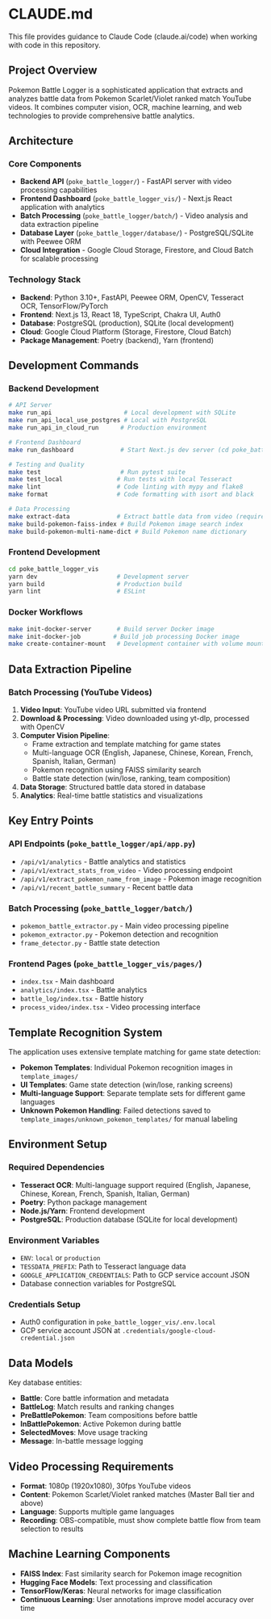 # CLAUDE.md

This file provides guidance to Claude Code (claude.ai/code) when working with code in this repository.

## Project Overview

Pokemon Battle Logger is a sophisticated application that extracts and analyzes battle data from Pokemon Scarlet/Violet ranked match YouTube videos. It combines computer vision, OCR, machine learning, and web technologies to provide comprehensive battle analytics.

## Architecture

### Core Components
- **Backend API** (`poke_battle_logger/`) - FastAPI server with video processing capabilities
- **Frontend Dashboard** (`poke_battle_logger_vis/`) - Next.js React application with analytics
- **Batch Processing** (`poke_battle_logger/batch/`) - Video analysis and data extraction pipeline
- **Database Layer** (`poke_battle_logger/database/`) - PostgreSQL/SQLite with Peewee ORM
- **Cloud Integration** - Google Cloud Storage, Firestore, and Cloud Batch for scalable processing

### Technology Stack
- **Backend**: Python 3.10+, FastAPI, Peewee ORM, OpenCV, Tesseract OCR, TensorFlow/PyTorch
- **Frontend**: Next.js 13, React 18, TypeScript, Chakra UI, Auth0
- **Database**: PostgreSQL (production), SQLite (local development)
- **Cloud**: Google Cloud Platform (Storage, Firestore, Cloud Batch)
- **Package Management**: Poetry (backend), Yarn (frontend)

## Development Commands

### Backend Development
```bash
# API Server
make run_api                    # Local development with SQLite
make run_api_local_use_postgres # Local with PostgreSQL
make run_api_in_cloud_run      # Production environment

# Frontend Dashboard
make run_dashboard             # Start Next.js dev server (cd poke_battle_logger_vis && yarn dev)

# Testing and Quality
make test                      # Run pytest suite
make test_local               # Run tests with local Tesseract
make lint                     # Code linting with mypy and flake8
make format                   # Code formatting with isort and black

# Data Processing
make extract-data             # Extract battle data from video (requires VIDEO_ID, TRAINER_ID, LANG)
make build-pokemon-faiss-index # Build Pokemon image search index
make build-pokemon-multi-name-dict # Build Pokemon name dictionary
```

### Frontend Development
```bash
cd poke_battle_logger_vis
yarn dev                      # Development server
yarn build                    # Production build
yarn lint                     # ESLint
```

### Docker Workflows
```bash
make init-docker-server       # Build server Docker image
make init-docker-job         # Build job processing Docker image
make create-container-mount   # Development container with volume mount
```

## Data Extraction Pipeline

### Batch Processing (YouTube Videos)
1. **Video Input**: YouTube video URL submitted via frontend
2. **Download & Processing**: Video downloaded using yt-dlp, processed with OpenCV
3. **Computer Vision Pipeline**:
   - Frame extraction and template matching for game states
   - Multi-language OCR (English, Japanese, Chinese, Korean, French, Spanish, Italian, German)
   - Pokemon recognition using FAISS similarity search
   - Battle state detection (win/lose, ranking, team composition)
4. **Data Storage**: Structured battle data stored in database
5. **Analytics**: Real-time battle statistics and visualizations

## Key Entry Points

### API Endpoints (`poke_battle_logger/api/app.py`)
- `/api/v1/analytics` - Battle analytics and statistics
- `/api/v1/extract_stats_from_video` - Video processing endpoint
- `/api/v1/extract_pokemon_name_from_image` - Pokemon image recognition
- `/api/v1/recent_battle_summary` - Recent battle data

### Batch Processing (`poke_battle_logger/batch/`)
- `pokemon_battle_extractor.py` - Main video processing pipeline
- `pokemon_extractor.py` - Pokemon detection and recognition
- `frame_detector.py` - Battle state detection

### Frontend Pages (`poke_battle_logger_vis/pages/`)
- `index.tsx` - Main dashboard
- `analytics/index.tsx` - Battle analytics
- `battle_log/index.tsx` - Battle history
- `process_video/index.tsx` - Video processing interface

## Template Recognition System

The application uses extensive template matching for game state detection:
- **Pokemon Templates**: Individual Pokemon recognition images in `template_images/`
- **UI Templates**: Game state detection (win/lose, ranking screens)
- **Multi-language Support**: Separate template sets for different game languages
- **Unknown Pokemon Handling**: Failed detections saved to `template_images/unknown_pokemon_templates/` for manual labeling

## Environment Setup

### Required Dependencies
- **Tesseract OCR**: Multi-language support required (English, Japanese, Chinese, Korean, French, Spanish, Italian, German)
- **Poetry**: Python package management
- **Node.js/Yarn**: Frontend development
- **PostgreSQL**: Production database (SQLite for local development)

### Environment Variables
- `ENV`: `local` or `production`
- `TESSDATA_PREFIX`: Path to Tesseract language data
- `GOOGLE_APPLICATION_CREDENTIALS`: Path to GCP service account JSON
- Database connection variables for PostgreSQL

### Credentials Setup
- Auth0 configuration in `poke_battle_logger_vis/.env.local`
- GCP service account JSON at `.credentials/google-cloud-credential.json`

## Data Models

Key database entities:
- **Battle**: Core battle information and metadata
- **BattleLog**: Match results and ranking changes
- **PreBattlePokemon**: Team compositions before battle
- **InBattlePokemon**: Active Pokemon during battle
- **SelectedMoves**: Move usage tracking
- **Message**: In-battle message logging

## Video Processing Requirements

- **Format**: 1080p (1920x1080), 30fps YouTube videos
- **Content**: Pokemon Scarlet/Violet ranked matches (Master Ball tier and above)
- **Language**: Supports multiple game languages
- **Recording**: OBS-compatible, must show complete battle flow from team selection to results

## Machine Learning Components

- **FAISS Index**: Fast similarity search for Pokemon image recognition
- **Hugging Face Models**: Text processing and classification
- **TensorFlow/Keras**: Neural networks for image classification
- **Continuous Learning**: User annotations improve model accuracy over time

